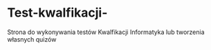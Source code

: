 # Test-kwalfikacji-

Strona do wykonywania testów Kwalfikacji Informatyka lub tworzenia własnych quizów
